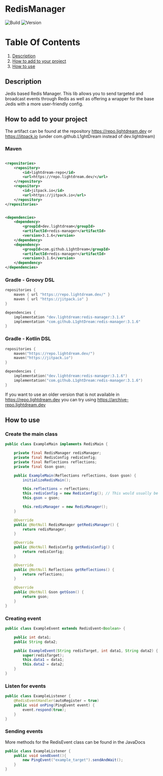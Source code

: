 # RedisManager

![Build](../../actions/workflows/build.yml/badge.svg)
![Version](https://img.shields.io/badge/Version-3.1.6-red.svg)

# Table Of Contents

1. [Description](#description)
2. [How to add to your project](#how-to-add-to-your-project)
3. [How to use](#how-to-use)

## Description

Jedis based Redis Manager. This lib allows you to send targeted and broadcast events through Redis as well as offering a wrapper for the base Jedis with a more user-friendly config.

## How to add to your project

The artifact can be found at the repository https://repo.lightdream.dev or https://jitpack.io (under
com.github.L1ghtDream instead of dev.lightdream)

### Maven

```xml

<repositories>
    <repository>
        <id>lightdream-repo</id>
        <url>https://repo.lightdream.dev/</url>
    </repository>
    <repository>
        <id>jitpack.io</id>
        <url>https://jitpack.io</url>
    </repository>
</repositories>
```

```xml

<dependencies>
    <dependency>
        <groupId>dev.lightdream</groupId>
        <artifactId>redis-manager</artifactId>
        <version>3.1.6</version>
    </dependency>
    <dependency>
        <groupId>com.github.L1ghtDream</groupId>
        <artifactId>redis-manager</artifactId>
        <version>3.1.6</version>
    </dependency>
</dependencies>
```

### Gradle - Groovy DSL

```groovy
repositories {
    maven { url "https://repo.lightdream.dev/" }
    maven { url "https://jitpack.io" }
}

dependencies {
    implementation "dev.lightdream:redis-manager:3.1.6"
    implementation "com.github.L1ghtDream:redis-manager:3.1.6"
}
```

### Gradle - Kotlin DSL

```kotlin
repositories {
    maven("https://repo.lightdream.dev/")
    maven("https://jitpack.io")
}

dependencies {
    implementation("dev.lightdream:redis-manager:3.1.6")
    implementation("com.github.L1ghtDream:redis-manager:3.1.6")
}
```

If you want to use an older version that is not available in https://repo.lightdream.dev you can try
using https://archive-repo.lightdream.dev

## How to use

### Create the main class

```java
public class ExampleMain implements RedisMain {

    private final RedisManager redisManager;
    private final RedisConfig redisConfig;
    private final Reflections reflections;
    private final Gson gson;

    public ExampleMain(Reflections reflections, Gson gson) {
        initializeRedisMain();

        this.reflections = reflections;
        this.redisConfig = new RedisConfig(); // This would usually be loaded from disk using a library like FileManager
        this.gson = gson;

        this.redisManager = new RedisManager();
    }

    @Override
    public @NotNull RedisManager getRedisManager() {
        return redisManager;
    }

    @Override
    public @NotNull RedisConfig getRedisConfig() {
        return redisConfig;
    }

    @Override
    public @NotNull Reflections getReflections() {
        return reflections;
    }

    @Override
    public @NotNull Gson getGson() {
        return gson;
    }
}
```

### Creating event

```java
public class ExampleEvent extends RedisEvent<Boolean> {

    public int data1;
    public String data2;

    public ExampleEvent(String redisTarget, int data1, String data2) {
        super(redisTarget);
        this.data1 = data1;
        this.data2 = data2;
    }
}
```

### Listen for events
```java
public class ExampleListener {
    @RedisEventHandler(autoRegister = true)
    public void onPing(PingEvent event) {
        event.respond(true);
    }
}
```

### Sending events
More methods for the RedisEvent class can be found in the JavaDocs

```java
public class ExampleListener {
    public void sendEvent(){
        new PingEvent("example_target").sendAndWait();
    }
}
```
